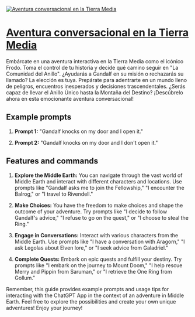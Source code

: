 [![Aventura conversacional en la Tierra Media](https://files.oaiusercontent.com/file-8P2MMnH41sVqAiv1lNNujhlP?se=2123-10-17T14%3A56%3A34Z&sp=r&sv=2021-08-06&sr=b&rscc=max-age%3D31536000%2C%20immutable&rscd=attachment%3B%20filename%3Dmago.jpeg&sig=khENgqGektw90HXNwKOMth4%2B61iyB16Pc95hZA9pVPE%3D)](https://chat.openai.com/g/g-jHBi7NGYT-aventura-conversacional-en-la-tierra-media)

# [Aventura conversacional en la Tierra Media](https://chat.openai.com/g/g-jHBi7NGYT-aventura-conversacional-en-la-tierra-media)

Embárcate en una aventura interactiva en la Tierra Media como el icónico Frodo. Toma el control de tu historia y decide qué camino seguir en "La Comunidad del Anillo". ¿Ayudarás a Gandalf en su misión o rechazarás su llamado? La elección es tuya. Prepárate para adentrarte en un mundo lleno de peligros, encuentros inesperados y decisiones trascendentales. ¿Serás capaz de llevar el Anillo Único hasta la Montaña del Destino? ¡Descúbrelo ahora en esta emocionante aventura conversacional!

## Example prompts

1. **Prompt 1:** "Gandalf knocks on my door and I open it."

2. **Prompt 2:** "Gandalf knocks on my door and I don't open it."

## Features and commands

1. **Explore the Middle Earth:** You can navigate through the vast world of Middle Earth and interact with different characters and locations. Use prompts like "Gandalf asks me to join the Fellowship," "I encounter the Balrog," or "I travel to Rivendell."

2. **Make Choices:** You have the freedom to make choices and shape the outcome of your adventure. Try prompts like "I decide to follow Gandalf's advice," "I refuse to go on the quest," or "I choose to steal the Ring."

3. **Engage in Conversations:** Interact with various characters from the Middle Earth. Use prompts like "I have a conversation with Aragorn," "I ask Legolas about Elven lore," or "I seek advice from Galadriel."

4. **Complete Quests:** Embark on epic quests and fulfill your destiny. Try prompts like "I embark on the journey to Mount Doom," "I help rescue Merry and Pippin from Saruman," or "I retrieve the One Ring from Gollum."

Remember, this guide provides example prompts and usage tips for interacting with the ChatGPT App in the context of an adventure in Middle Earth. Feel free to explore the possibilities and create your own unique adventures! Enjoy your journey!